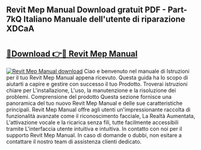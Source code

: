## Revit Mep Manual Download gratuit PDF - Part-7kQ Italiano Manuale dell'utente di riparazione XDCaA

# <h2><a href="http://dfaute.blite.top/?on=Revit+Mep+Manual">🔗Download 👉🔴 Revit Mep Manual</a></h2>

[![Revit Mep Manual download](https://i.imgur.com/lujVjoI.png)](http://dfaute.blite.top/?on=Revit+Mep+Manual)
Ciao e benvenuto nel manuale di Istruzioni per il tuo Revit Mep Manual appena ricevuto. Questa guida ha lo scopo di aiutarti a capire e gestire con successo il tuo Prodotto. Troverai istruzioni chiare per L'installazione, L'uso, la manutenzione e la risoluzione dei problemi. Comprensione del prodotto Questa sezione fornisce una panoramica del tuo nuovo Revit Mep Manual e delle sue caratteristiche principali. Revit Mep Manual offre agli utenti un'impressionante raccolta di funzionalità avanzate come il riconoscimento facciale, La Realtà Aumentata, L'attivazione vocale e la ricarica senza fili, tutte facilmente accessibili tramite L'interfaccia utente intuitiva e intuitiva. In contatto con noi per il supporto Revit Mep Manual. In caso di domande o dubbi, non esitare a contattare il nostro team di assistenza clienti dedicato.
